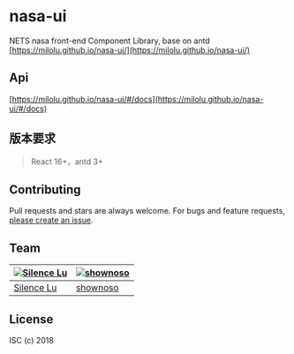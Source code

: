 # nasa-ui
NETS nasa front-end Component Library, base on antd  [https://milolu.github.io/nasa-ui/](https://milolu.github.io/nasa-ui/)

## Api
[https://milolu.github.io/nasa-ui/#/docs](https://milolu.github.io/nasa-ui/#/docs)

## 版本要求
> React 16+，antd 3+

## Contributing

Pull requests and stars are always welcome. For bugs and feature requests, [please create an issue](../../issues/new).

## Team

[![Silence Lu](https://avatars0.githubusercontent.com/u/4410030?s=100&v=4)](https://github.com/milolu) | [![shownoso](https://avatars0.githubusercontent.com/u/20788093?s=100&v=4)](https://github.com/shownoso)
---|---
[Silence Lu](https://github.com/milolu) | [shownoso](https://github.com/shownoso)

## License

ISC (c) 2018
